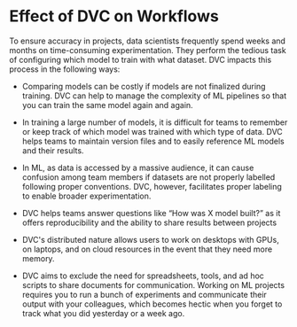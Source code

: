 # Effect of DVC on Workflows

To ensure accuracy in projects, data scientists frequently spend weeks and months on time-consuming experimentation. They perform the tedious task of configuring which model to train with what dataset. DVC impacts this process in the following ways:

- Comparing models can be costly if models are not finalized during training. DVC can help to manage the complexity of ML pipelines so that you can train the same model again and again.

- In training a large number of models, it is difficult for teams to remember or keep track of which model was trained with which type of data. DVC helps teams to maintain version files and to easily reference ML models and their results.

- In ML, as data is accessed by a massive audience, it can cause confusion among team members if datasets are not properly labelled following proper conventions. DVC, however, facilitates proper labeling to enable broader experimentation.

- DVC helps teams answer questions like “How was X model built?” as it offers reproducibility and the ability to share results between projects

- DVC's distributed nature allows users to work on desktops with GPUs, on laptops, and on cloud resources in the event that they need more memory.

- DVC aims to exclude the need for spreadsheets, tools, and ad hoc scripts to share documents for communication. Working on ML projects requires you to run a bunch of experiments and communicate their output with your colleagues, which becomes hectic when you forget to track what you did yesterday or a week ago.
